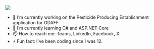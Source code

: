<p>
  <a href="https://git.io/streak-stats"><img src="https://streak-stats.demolab.com?user=odaff-bryceam&theme=ambient-gradient&hide_border=true&mode=weekly" /></a>
</p>

- 🔭 I’m currently working on the Pesticide Producing Establishment application for ODAFF
- 🌱 I’m currently learning C# and ASP.NET Core
- 📫 How to reach me: Teams, LinkedIn, Facebook, X
- ⚡ Fun fact: I've been coding since I was 12.
